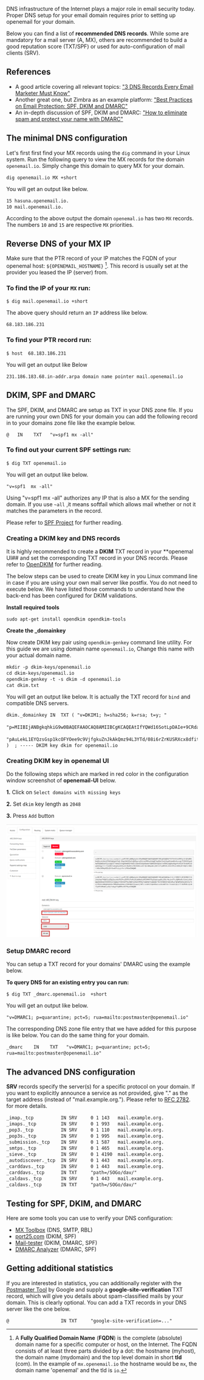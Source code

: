 DNS infrastructure of the Internet plays a major role in email security today. Proper DNS setup for your email domain requires prior to setting up openemail for your domain.

Below you can find a list of **recommended DNS records**. While some are mandatory for a mail server (A, MX), others are recommended to build a good reputation score (TXT/SPF) or used for auto-configuration of mail clients (SRV).

## References

- A good article covering all relevant topics:
  ["3 DNS Records Every Email Marketer Must Know"](https://www.rackaid.com/blog/email-dns-records)
- Another great one, but Zimbra as an example platform:
  ["Best Practices on Email Protection: SPF, DKIM and DMARC"](https://wiki.zimbra.com/wiki/Best_Practices_on_Email_Protection:_SPF,_DKIM_and_DMARC)
- An in-depth discussion of SPF, DKIM and DMARC:
  ["How to eliminate spam and protect your name with DMARC"](https://www.skelleton.net/2015/03/21/how-to-eliminate-spam-and-protect-your-name-with-dmarc/)

## The minimal DNS configuration

Let's first first find your MX records using the `dig` command in your Linux system. Run the following query to view the MX records for the domain `openemail.io`. Simply change this domain to query MX for your domain.

```
dig openemail.io MX +short
```
You will get an output like below.
```
15 hasuna.openemail.io.
10 mail.openemail.io.
```
According to the above output the domain `openemal.io` has two `MX` records. The numbers `10` and `15` are respective `MX` priorities.

## Reverse DNS of your MX IP

Make sure that the PTR record of your IP matches the FQDN of your openemal host: `${OPENEMAIL_HOSTNAME}` [^1]. This record is usually set at the provider you leased the IP (server) from.

### To find the IP of your `MX` run:

```
$ dig mail.openemail.io +short
```
The above query should return an `IP` address like below.
```
68.183.186.231
```
### To find your PTR record run:
```
$ host  68.183.186.231
```
You will get an output like Below
```
231.186.183.68.in-addr.arpa domain name pointer mail.openemail.io
```

## DKIM, SPF and DMARC

The SPF, DKIM, and DMARC are setup as TXT in your DNS zone file. If you are running your own DNS for your domain you can add the following record in to your domains zone file like the example below.

```
@   IN    TXT   "v=spf1 mx -all"

```
### To find out your current SPF settings run:

```
$ dig TXT openemail.io
```
You will get an output like below.

```
"v=spf1  mx -all"
```
Using "v=spf1 mx -all" authorizes any IP that is also a MX for the sending domain. If you use `~all` ,it means softfail which allows mail whether or not it matches the parameters in the record.

Please refer to [SPF Project](http://www.openspf.org) for further reading.

### Creating a DKIM key and DNS records

It is highly recommended to create a **DKIM** TXT record in your **openemal UI##  and set the corresponding TXT record in your DNS records. Please refer to [OpenDKIM](http://www.opendkim.org) for further reading.

The below steps can be used to create DKIM key in you Linux command line in case if you are using your own mail server like postfix. You do not need to execute below. We have listed those commands to understand how the back-end has been configured for DKIM validations.

**Install required tools**
```
sudo apt-get install opendkim opendkim-tools
```
**Create the _domainkey**

Now create DKIM key pair using `opendkim-genkey` command line utility. For this guide we are using domain name `openemail.io`, Change this name with your actual domain name.
```
mkdir -p dkim-keys/openemail.io
cd dkim-keys/openemail.io
opendkim-genkey -t -s dkim -d openemail.io
cat dkim.txt
```
You will get an output like below. It is actually the TXT record for `bind` and compatible DNS servers.
```
dkim._domainkey	IN	TXT	( "v=DKIM1; h=sha256; k=rsa; t=y; "
	  "p=MIIBIjANBgkqhkiG9w0BAQEFAAOCAQ8AMIIBCgKCAQEAtIfYQWd16SotLpDAIe+9CRda6+KmExTSM4lQsO8XsbJsECqEuUer+xrJTVA4N5tEM53MeuH36tCjsKynlKMKmNQtMpblg3fHL0Z57FUyAUoHO9GOK1lS8vOA5wbf68FQ06YHAd/Dgq21/sYrERnnXYVvH5jSA44YBfiwrvuzopl/ekMp71WJMR73TmEQ1BTf6SZA6STvCJVj8d"
	  "pAuLekL1EYQzsGsp1kcOFYOee9c9VjfgkuZnJkAkQmz94L3YTd/08i6rZrKUSRXcx8dfitx7k12IrBsKCqlXgRIpWYWJW58gAM1Fif6gjDmugj4mAIQJ4oyWJdNDZPYpKEG+6VQQIDAQAB" )  ; ----- DKIM key dkim for openemail.io
```
### Creating DKIM key in openemal UI

Do the following steps  which are marked in red color in the  configuration window screenshot of **openemail-UI** below.

**1\.** Click on `Select domains with missing keys`

**2\.** Set `dkim` key length as `2048`

**3\.** Press `Add` button

![](images/openemail-dkim-add.png)


### Setup DMARC record

You can setup a TXT record for your domains' DMARC using the example below.

**To query DNS for an existing entry you can run:**

```
$ dig TXT _dmarc.openemail.io  +short
```
You will get an output like below.

```
"v=DMARC1; p=quarantine; pct=5; rua=mailto:postmaster@openemail.io"
```
The corresponding DNS zone file entry that we have added for this purpose is like below. You can do the same thing for your domain.
```
_dmarc    IN    TXT   "v=DMARC1; p=quarantine; pct=5; rua=mailto:postmaster@openemail.io"

```
## The advanced DNS configuration

**SRV** records specify the server(s) for a specific protocol on your domain. If you want to explicitly announce a service as not provided, give "." as the target address (instead of "mail.example.org."). Please refer to [RFC 2782](https://tools.ietf.org/html/rfc2782). for more details.

```
_imap._tcp          IN SRV     0 1 143   mail.example.org.
_imaps._tcp         IN SRV     0 1 993   mail.example.org.
_pop3._tcp          IN SRV     0 1 110   mail.example.org.
_pop3s._tcp         IN SRV     0 1 995   mail.example.org.
_submission._tcp    IN SRV     0 1 587   mail.example.org.
_smtps._tcp         IN SRV     0 1 465   mail.example.org.
_sieve._tcp         IN SRV     0 1 4190  mail.example.org.
_autodiscover._tcp  IN SRV     0 1 443   mail.example.org.
_carddavs._tcp      IN SRV     0 1 443   mail.example.org.
_carddavs._tcp      IN TXT     "path=/SOGo/dav/"
_caldavs._tcp       IN SRV     0 1 443   mail.example.org.
_caldavs._tcp       IN TXT     "path=/SOGo/dav/"
```

## Testing for SPF, DKIM, and DMARC

Here are some tools you can use to verify your DNS configuration:

- [MX Toolbox](https://mxtoolbox.com/SuperTool.aspx) (DNS, SMTP, RBL)
- [port25.com](https://www.port25.com/dkim-wizard/) (DKIM, SPF)
- [Mail-tester](https://www.mail-tester.com/) (DKIM, DMARC, SPF)
- [DMARC Analyzer](https://www.dmarcanalyzer.com/spf/checker/) (DMARC, SPF)

## Getting additional statistics

If you are interested in statistics, you can additionally register with the [Postmaster Tool](https://gmail.com/postmaster)  by Google and supply a **google-site-verification** TXT record, which will give you details about spam-classified mails by your domain. This is clearly optional. You can add a TXT records in your DNS server like the one below.

```
@                   IN TXT     "google-site-verification=..."
```

[^1]: A **Fully Qualified Domain Name** (**FQDN**) is the complete (absolute) domain name for a specific computer or host, on the Internet. The FQDN consists of at least three parts divided by a dot: the hostname (myhost), the domain name (mydomain) and the top level domain in short **tld** (com). In the example of `mx.openemail.io` the hostname would be `mx`, the domain name 'openemal' and the tld is `io`.
